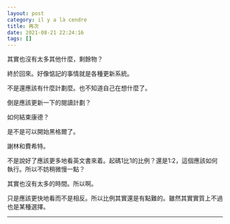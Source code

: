 ```yaml
---
layout: post
category: il y a là cendre
title: 再次
date: 2021-08-21 22:24:16
tags: []
---
```


其實也沒有太多其他什麼，剩餘物？

終於回來。好像惦記的事情就是各種更新系統。

不是還應該有什麼計劃麼。也不知道自己在想什麼了。

倒是應該更新一下的閱讀計劃？

如何結束康德？

是不是可以開始黑格爾了。

謝林和費希特。

不是說好了應該更多地看英文書來着。起碼1比1的比例？還是1:2，這個應該如何執行。所以不妨稍微慢一點？

其實也沒有太多的時間。所以啊。

只是應該更快地看而不是相反。所以比例其實還是有點難的。雖然其實實質上不過也是某種選擇。




-------





